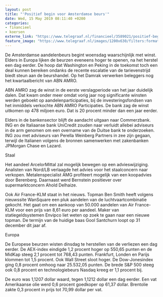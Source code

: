 ```yaml
---
layout: post
title: "'Positief begin voor Amsterdamse beurs'"
date: Wed, 15 May 2019 08:11:40 +0200
categories: 
- financieel 
- koersen 
externe_link: "https://www.telegraaf.nl/financieel/3589021/positief-begin-voor-amsterdamse-beurs"
feature_image: "https://www.telegraaf.nl/images/1200x630/filters:format(jpeg):quality(80)/cdn-kiosk-api.telegraaf.nl/61bcd48c-76d8-11e9-9af2-0217670beecd.jpg"
---
```


<p class="intro">De Amsterdamse aandelenbeurs begint woensdag waarschijnlijk met winst. Elders in Europa lijken de beurzen eveneens hoger te openen, na het herstel een dag eerder. De hoop dat Washington en Peking in de toekomst toch een deal kunnen bereiken ondanks de recente escalatie van de tarievenstrijd biedt steun aan de beurshandel. Op het Damrak verwerken beleggers nog het kwartaalbericht van ABN AMRO.</p> <p>ABN AMRO zag de winst in de eerste verslagperiode van het jaar duidelijk dalen. Dat kwam onder meer omdat vorig jaar nog significante winsten werden geboekt op aandelenparticipaties, bij de investeringsfondsen van het inmiddels verkochte ABN AMRO Participaties. De bank zag de winst uitkomen op 478 miljoen euro. Dat is 20 procent minder dan een jaar eerder.</p><p>Elders in de bankensector blijft de aandacht uitgaan naar Commerzbank. ING en de Italiaanse bank UniCredit zouden naar verluidt allebei adviseurs in de arm genomen om een overname van de Duitse bank te onderzoeken. ING zou met adviseurs van Perella Weinberg Partners in zee zijn gegaan, terwijl de Italianen volgens de bronnen samenwerken met zakenbanken JPMorgan Chase en Lazard.</p><p>Staal</p><p>Het aandeel ArcelorMittal zal mogelijk bewegen op een advieswijziging. Analisten van Nord/LB verlaagde het advies voor het staalconcern naar verkopen. Metalenspecialist AMG profiteert mogelijk van een koopadvies door Berenberg. Daarnaast werd Bernstein positiever over supermarktconcern Ahold Delhaize.</p><p>Ook Air France-KLM staat in het nieuws. Topman Ben Smith heeft volgens nieuwssite WanSquare een pluk aandelen van de luchtvaartcombinatie gekocht. Het gaat om een aankoop van 50.000 aandelen van Air France-KLM voor een prijs van 8,61 euro per aandeel. Maker van statiegeldsystemen Envipco liet weten op zoek te gaan naar een nieuwe topman. De termijn van de huidige baas Gool Santchurn loopt op 31 december dit jaar af.</p><p>Europa</p><p>De Europese beurzen wisten dinsdag te herstellen van de verliezen een dag eerder. De AEX-index eindigde 1,2 procent hoger op 550,65 punten en de MidKap steeg 2,1 procent tot 768,43 punten. Frankfurt, Londen en Parijs klommen tot 1,5 procent. Ook Wall Street sloot hoger. De Dow-Jonesindex ging 0,8 procent omhoog naar 25.532,05 punten. De brede S&amp;P 500 steeg ook 0,8 procent en technologiebeurs Nasdaq kreeg er 1,1 procent bij.</p><p>De euro was 1,1207 dollar waard, tegen 1,1212 dollar een dag eerder. Een vat Amerikaanse olie werd 0,6 procent goedkoper op 61,37 dollar. Brentolie zakte 0,3 procent in prijs tot 70,99 dollar per vat.</p>
